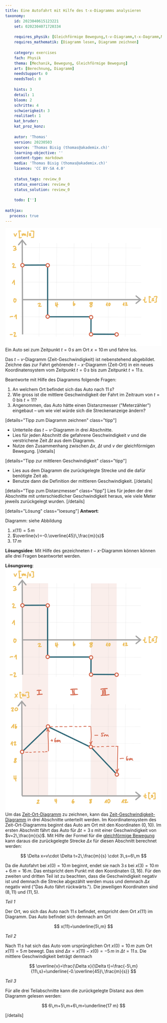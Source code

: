 ```yaml
---
title: Eine Autofahrt mit Hilfe des t-x-Diagramms analysieren
taxonomy:
	id: 2023040615123221
	set: 0202304071720334

	requires_physik: [Gleichförmige Bewegung,t-v-Diagramm,t-x-Dagramm,Mittlere Geschwindigkeit]
	requires_mathematik: [Diagramm lesen, Diagramm zeichnen]

	category: exercises
	fach: Physik
	thema: [Mechanik, Bewegung, Gleichförmige Bewegung]
	art: [Berechnung, Diagramm]
	needsSupport: 0
	needsTool: 0

	hints: 3
	detail: 1
	bloom: 2
	schritte: 4
	schwierigkeit: 3
	realitaet: 1
	kat_bruder:
	kat_proz_konz: 

	autor: 'Thomas'
	version: 20230503
	source: 'Thomas Bisig (thomas@akademix.ch)'
	learning-objective: ''
	content-type: markdown
	media: 'Thomas Bisig (thomas@akademix.ch)'
	licence: 'CC BY-SA 4.0'

	status_tags: review_0
	status_exercise: review_0
	status_solution: review_0

	todo: ['']

mathjax:
  process: true
---
```

![Das t-v-Diagramm einer Autofahrt](exercise16-1.svg?resize=400,400&class=float-right)
Ein Auto sei zum Zeitpunkt $t=0\,s$ am Ort $x=10\,m$ und fahre los.

Das $t-v$-Diagramm (Zeit-Geschwindigkeit) ist nebenstehend abgebildet. Zeichne das zur Fahrt gehörende $t-x$-Diagramm (Zeit-Ort) in ein neues Koordinatensystem vom Zeitpunkt $t=0\,s$ bis zum Zeitpunkt $t=11\,s$.

Beantworte mit Hilfe des Diagramms folgende Fragen:
1. An welchem Ort befindet sich das Auto nach $11\,s$?
2. Wie gross ist die mittlere Geschwindigkeit der Fahrt im Zeitraum von $t=0$ bis $t=11$?
3. Angenommen, das Auto hätte einen Distanzmesser ("Meterzähler") eingebaut – um wie viel würde sich die Streckenanzeige ändern?


[details="Tipp zum Diagramm zeichnen" class="tipp"]
- Unterteile das $t-v$-Diagramm in drei Abschnitte.
- Lies für jeden Abschnitt die gefahrene Geschwindigkeit $v$ und die verstrichene Zeit $\Delta t$ aus dem Diagramm.
- Nutze den Zusammenhang zwischen $\Delta x$, $\Delta t$ und $v$ der gleichförmigen Bewegung.
[/details]

[details="Tipp zur mittleren Geschwindigkeit" class="tipp"]
- Lies aus dem Diagramm die zurückgelegte Strecke und die dafür benötigte Zeit ab.
- Benutze dann die Definition der mittleren Geschwindigkeit.
[/details]

[details="Tipp zum Distanzmesser" class="tipp"]
Lies für jeden der drei Abschnitte mit unterschiedlicher Geschwindigkeit heraus, wie viele Meter jeweils zurückgelegt wurden.
[/details]

[details="Lösung" class="loesung"]
**Antwort**:

Diagramm: siehe Abbildung
1. $x(11)=5\,m$
2. $\overline{v}=-0.\overline{45}\,\frac{m}{s}$
3. $17\,m$

**Lösungsidee**: Mit Hilfe des gezeichneten $t-x$-Diagramm können können alle drei Fragen beantwortet werden.

**Lösungsweg**:
![Das $t-x$ und das $t-v$-Diagramm einer Autofahrt](exercise16-2.svg?resize=400,600&class=float-right) Um das [Zeit-Ort-Diagramm](/konzepte/konzept-1) zu zeichnen, kann das [Zeit-Geschwindigkeit-Diagramm](/konzepte/konzept-1) in drei Abschnitte unterteilt werden.
Im Koordinatensystem des Zeit-Ort-Diagramms beginnt das Auto am Ort mit den Koordinaten $(0,10)$.
Im ersten Abschnitt fährt das Auto für $\Delta t=3\,s$ mit einer Geschwindigkeit von $v=2\,\frac{m}{s}$. Mit Hilfe der Formel für die [gleichförmige Bewegung](/konzepte/konzept-1) kann daraus die zurückgelegte Strecke $\Delta x$ für diesen Abschnitt berechnet werden:

$$
\Delta x=v\cdot \Delta t=2\,\frac{m}{s} \cdot 3\,s=6\,m
$$

Da die Autofahrt bei $x(0)=10\,m$ beginnt, endet sie nach $3\,s$ bei $x(3)=10\,m+6\,m=16\,m$. Das entspricht dem Punkt mit den Koordinaten $(3,16)$. Für den zweiten und dritten Teil ist zu beachten, dass die Geschwindigkeit negativ ist und demnach die Strecke abgezählt werden muss und demnach $\Delta x$ negativ wird ("Das Auto fährt rückwärts."). Die jeweiligen Koordinaten sind $(8,11)$ und $(11,5)$.

_Teil 1_

Der Ort, wo sich das Auto nach $11\,s$ befindet, entspricht dem Ort $x(11)$ im Diagramm. Das Auto befindet sich demnach am Ort

$$
x(11)=\underline{5\,m}
$$

_Teil 2_

Nach $11\,s$ hat sich das Auto vom ursprünglichen Ort $x(0)=10\,m$ zum Ort $x(11)=5\,m$ bewegt. Das sind $\Delta x=x(11)-x(0)=-5\,m$ in $\Delta t=11\,s$. Die mittlere Geschwindigkeit beträgt demnach

$$
\overline{v}=\frac{\Delta x}{\Delta t}=\frac{-5\,m}{11\,s}=\underline{-0.\overline{45}\,\frac{m}{s}}
$$

_Teil 3_

Für alle drei Teilabschnitte kann die zurückgelegte Distanz aus dem Diagramm gelesen werden:

$$
6\,m+5\,m+6\,m=\underline{17 m}
$$

[/details]